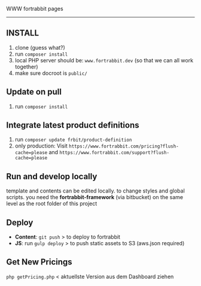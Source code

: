 WWW fortrabbit pages


* * *

## INSTALL

1. clone (guess what?)
2. run `composer install`
3. local PHP server should be: `www.fortrabbit.dev` (so that we can all work together)
4. make sure docroot is `public/`



## Update on pull

1. run `composer install`

## Integrate latest product definitions

1. run `composer update frbit/product-definition`
2. only production: Visit `https://www.fortrabbit.com/pricing?flush-cache=please` and `https://www.fortrabbit.com/support?flush-cache=please`



## Run and develop locally

template and contents can be edited locally. to change styles and global scripts. you need the **fortrabbit-framework** (via bitbucket) on the same level as the root folder of this project



## Deploy

* **Content**: `git push` > to deploy to fortrabbit
* **JS**: run `gulp deploy` > to push static assets to S3 (aws.json required)


## Get New Pricings

`php getPricing.php` < aktuellste Version aus dem Dashboard ziehen
